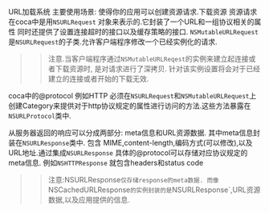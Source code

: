 URL加载系统
主要使用场景: 使得你的应用可以创建资源请求.下载资源
资源请求在coca中是用`NSURLRequest` 对象来表示的.它封装了一个URL和一组协议相关的属性
同时还提供了设置连接超时的接口以及缓存策略的接口.
`NSMutableURLRequest`是`NSURLRequest`的子类.允许客户端程序修改一个已经实例化的请求.

>> 注意.当客户端程序通过`NSMutableURLReqest`的实例来建立起连接或者下载资源时, 是对请求进行了深拷贝. 针对该实例设置将会对于已经建立的连接或者开始的下载无效.

 coca中的@protocol 例如HTTP 必须在`NSURLRequest`和`NSMutableURLRequest`上创建Category来提供对于http协议规定的属性进行访问的方法.这些方法暴露在`NSURLProtocol`类中.
 
 从服务器返回的响应可以分成两部分: meta信息和URL资源数据. 其中meta信息封装在`NSURLResponse`类中.
 包含 MIME,content-length,编码方式(可以修改),以及URL地址.通过集成`NSURLResponse` 具体的@protocol可以存储对应协议规定的meta信息. 例如`NSHTTPResponse` 就包含headers和status code

>> 注意:NSURLResponse`仅存储response的meta数据. 而像`NSCachedURLResponse`的实例封装的是`NSURLResponse`,URL资源数据,以及应用提供的信息.


